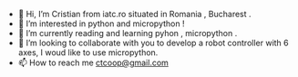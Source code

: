 - 👋 Hi, I’m Cristian from iatc.ro situated in Romania , Bucharest .
- 👀 I’m interested in python and micropython !
- 🌱 I’m currently reading and learning pyhon , micropython .
- 💞️ I’m looking to collaborate with you to develop a robot controller with 6 axes, I woud like to use micropython.
- 📫 How to reach me ctcoop@gmail.com

<!---About me I am working in a Romanian corrugated cardboard packaging company.
We produce duplex and corrugated cardboard boxes , standfloor displays . Catalog on site :
www.iatc.ro 
--->
